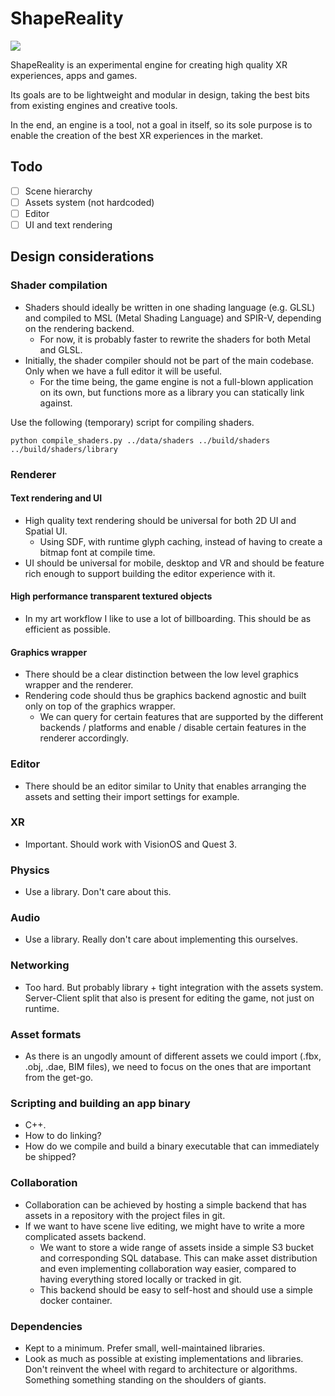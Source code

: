 # ShapeReality

![](https://github.com/ShapeReality/shapereality/assets/16051555/8dff8b5a-9ba8-4ef4-9839-9a69b6b4c292)

ShapeReality is an experimental engine for creating high quality XR experiences, apps and games.

Its goals are to be lightweight and modular in design, taking the best bits from existing engines and creative tools.

In the end, an engine is a tool, not a goal in itself, so its sole purpose is to enable the creation of the
best XR experiences in the market. 

## Todo
- [ ] Scene hierarchy
- [ ] Assets system (not hardcoded)
- [ ] Editor
- [ ] UI and text rendering

## Design considerations

### Shader compilation
- Shaders should ideally be written in one shading language (e.g. GLSL) and compiled to MSL (Metal Shading Language) and SPIR-V, depending on the rendering backend.
  - For now, it is probably faster to rewrite the shaders for both Metal and GLSL. 
- Initially, the shader compiler should not be part of the main codebase. Only when we have a full editor it will be useful. 
  - For the time being, the game engine is not a full-blown application on its own, but functions more as a library you can statically link against.

Use the following (temporary) script for compiling shaders. 

```shell
python compile_shaders.py ../data/shaders ../build/shaders ../build/shaders/library
```

### Renderer

#### Text rendering and UI
- High quality text rendering should be universal for both 2D UI and Spatial UI.
  - Using SDF, with runtime glyph caching, instead of having to create a bitmap font at compile time.
- UI should be universal for mobile, desktop and VR and should be feature rich enough to support building the editor experience with it. 

#### High performance transparent textured objects
- In my art workflow I like to use a lot of billboarding. This should be as efficient as possible. 

#### Graphics wrapper
- There should be a clear distinction between the low level graphics wrapper and the renderer. 
- Rendering code should thus be graphics backend agnostic and built only on top of the graphics wrapper. 
  - We can query for certain features that are supported by the different backends / platforms and enable / disable certain features in the renderer accordingly.

### Editor
- There should be an editor similar to Unity that enables arranging the assets and setting their import settings for example.

### XR
- Important. Should work with VisionOS and Quest 3.

### Physics
- Use a library. Don't care about this.

### Audio
- Use a library. Really don't care about implementing this ourselves. 

### Networking
- Too hard. But probably library + tight integration with the assets system. Server-Client split that also is present for editing the game, not just on runtime. 

### Asset formats
- As there is an ungodly amount of different assets we could import (.fbx, .obj, .dae, BIM files), we need to focus on the ones that are important from the get-go. 

### Scripting and building an app binary
- C++. 
- How to do linking? 
- How do we compile and build a binary executable that can immediately be shipped?

### Collaboration
- Collaboration can be achieved by hosting a simple backend that has assets in a repository with the project files in git.
- If we want to have scene live editing, we might have to write a more complicated assets backend. 
  - We want to store a wide range of assets inside a simple S3 bucket and corresponding SQL database. This can make asset distribution and even implementing collaboration way easier, compared to having
  everything stored locally or tracked in git. 
  - This backend should be easy to self-host and should use a simple docker container.

### Dependencies
- Kept to a minimum. Prefer small, well-maintained libraries.
- Look as much as possible at existing implementations and libraries. Don't reinvent the wheel with regard to
  architecture or algorithms. Something something standing on the shoulders of giants.
